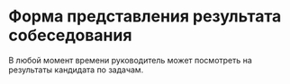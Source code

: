 # Форма представления результата собеседования
В любой момент времени руководитель может посмотреть на результаты кандидата по задачам.